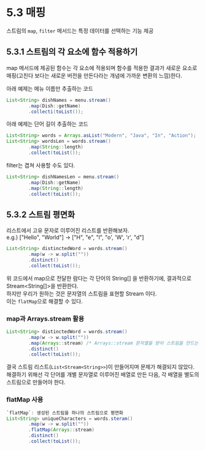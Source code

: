 # 5.3 매핑
스트림의 `map`, `filter` 메서드는 특정 데이터를 선택하는 기능 제공  

## 5.3.1 스트림의 각 요소에 함수 적용하기
map 메서드에 제공된 함수는 각 요소에 적용되며 함수를 적용한 결과가 새로운 요소로 매핑(고친다 보다는 새로운 버전을 만든다라는 개념에 가까운 변환의 느낌)한다.

아래 예제는 메뉴 이름만 추출하는 코드
```java
List<String> dishNames = menu.stream()
        .map(Dish::getName)
        .collecti(toList());
```

아래 예제는 단어 길이 추출하는 코드
```java
List<String> words = Arrays.asList("Modern", "Java", "In", "Action");
List<String> wordsLen = words.stream()
        .map(String::length)
        .collect(toList());
```

filter는 겹쳐 사용할 수도 있다.
```java
List<String> dishNamesLen = menu.stream()
        .map(Dish::getName)
        .map(String::length)
        .collect(toList());
```

## 5.3.2 스트림 평면화
리스트에서 고유 문자로 이루어진 리스트를 반환해보자.  
e.g.) ["Hello", "World"] -> ["H", "e", "l", "o', 'W', 'r', "d"]

```java
List<String> distinctedWord = words.stream()
        .map(w -> w.split(""))
        .distinct()
        .collect(toList());
```

위 코드에서 map으로 전달한 람다는 각 단어의 String[] 을 반환하기에, 결과적으로 Stream<String[]>을 반환한다.  
하지만 우리가 원하는 것은 문자열의 스트림을 표현할 Stream<String> 이다.  
이는 `flatMap`으로 해결할 수 있다.  

### map과 Arrays.stream 활용

```java
List<String> distinctedWord = words.stream()
        .map(w -> w.split(""))
        .map(Arrays::stream) /* Arrays::stream 문자열을 받아 스트림을 만드는 메서드 */
        .distinct()
        .collect(toList());
```

결국 스트림 리스트(`List<Stream<String>>`)이 만들어지며 문제가 해결되지 않았다.  
해결하기 위해선 각 단어를 개별 문자열로 이루어진 배열로 만든 다음, 각 배열을 별도의 스트림으로 만들어야 한다. 

### flatMap 사용
```java
`flatMap`: 생성된 스트림을 하나의 스트림으로 평면화
List<String> uniqueCharacters = words.steram()
        .map(w -> w.split(""))
        .flatMap(Arrays::stream)
        .distinct()
        .collect(toList());
```